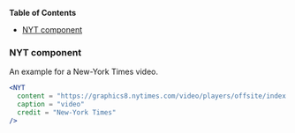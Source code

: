 <!-- START doctoc generated TOC please keep comment here to allow auto update -->
<!-- DON'T EDIT THIS SECTION, INSTEAD RE-RUN doctoc TO UPDATE -->
**Table of Contents**

- [NYT component](#nyt-component)

<!-- END doctoc generated TOC please keep comment here to allow auto update -->

### NYT component

An example for a New-York Times video.

```jsx static
<NYT
  content = "https://graphics8.nytimes.com/video/players/offsite/index.html?videoId=100000005256748"
  caption = "video"
  credit = "New-York Times"
/>
```
